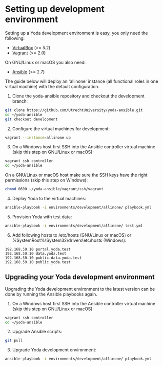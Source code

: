 # Setting up development environment
Setting up a Yoda development environment is easy, you only need the following:

* [VirtualBox](https://www.virtualbox.org/manual/ch02.html) (>= 5.2)
* [Vagrant](https://www.vagrantup.com/docs/installation/) (>= 2.0)

On GNU/Linux or macOS you also need:
* [Ansible](https://docs.ansible.com/ansible/intro_installation.html) (>= 2.7)

The guide below will deploy an 'allinone' instance (all functional roles in one virtual machine) with the default configuration.

1. Clone the yoda-ansible repository and checkout the development branch:
```bash
git clone https://github.com/UtrechtUniversity/yoda-ansible.git
cd ~/yoda-ansible
git checkout development
```

2. Configure the virtual machines for development:
```bash
vagrant --instance=allinone up
```

3. On a Windows host first SSH into the Ansible controller virtual machine (skip this step on GNU/Linux or macOS):
```bash
vagrant ssh controller
cd ~/yoda-ansible
```
On a GNU/Linux or macOS host make sure the SSH keys have the right permissions (skip this step on Windows):
```bash
chmod 0600 ~/yoda-ansible/vagrant/ssh/vagrant
```

4. Deploy Yoda to the virtual machines:
```bash
ansible-playbook -i environments/development/allinone/ playbook.yml
```

5. Provision Yoda with test data:
```bash
ansible-playbook -i environments/development/allinone/ test.yml
```

6. Add following hosts to /etc/hosts (GNU/Linux or macOS) or  %SystemRoot%\System32\drivers\etc\hosts (Windows):
```
192.168.50.10 portal.yoda.test
192.168.50.10 data.yoda.test
192.168.50.10 public.data.yoda.test
192.168.50.10 public.yoda.test
```

## Upgrading your Yoda development environment
Upgrading the Yoda development environment to the latest version can be done by running the Ansible playbooks again.

1. On a Windows host first SSH into the Ansible controller virtual machine (skip this step on GNU/Linux or macOS):
```bash
vagrant ssh controller
cd ~/yoda-ansible
```

2. Upgrade Ansible scripts:
```bash
git pull
```

3. Upgrade Yoda development environment:
```bash
ansible-playbook -i environments/development/allinone/ playbook.yml
```
